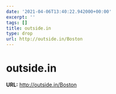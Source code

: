 ```yaml
---
date: '2021-04-06T13:40:22.942000+00:00'
excerpt: ''
tags: []
title: outside.in
type: drop
url: http://outside.in/Boston
---
```


# outside.in

**URL:** http://outside.in/Boston
